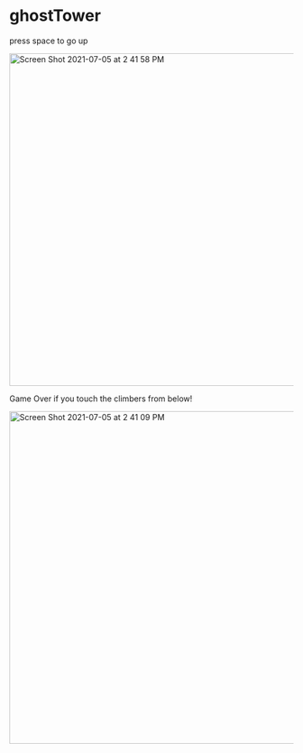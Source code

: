 
# ghostTower
press space to go up

<img width="590" alt="Screen Shot 2021-07-05 at 2 41 58 PM" src="https://user-images.githubusercontent.com/71617367/124509032-2a0d8600-dd9f-11eb-81c6-35663ff40ae8.png">

Game Over if you touch the climbers from below!

<img width="590" alt="Screen Shot 2021-07-05 at 2 41 09 PM" src="https://user-images.githubusercontent.com/71617367/124508998-0b0ef400-dd9f-11eb-8a38-8e4fe54212d4.png">

